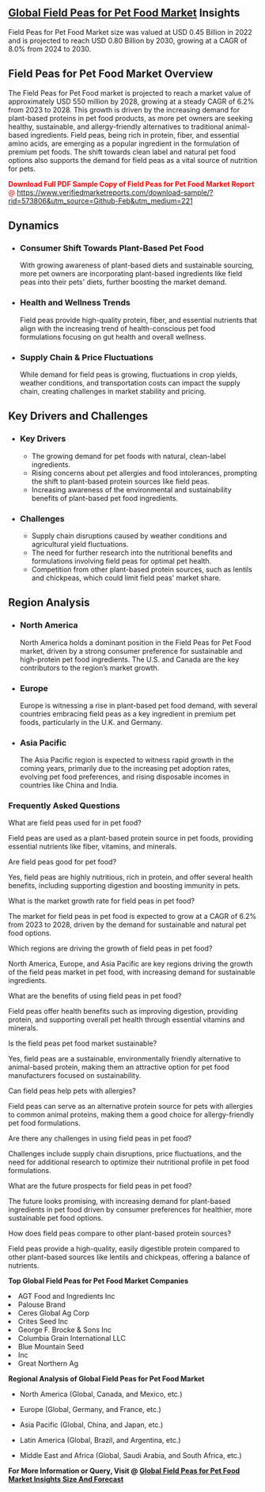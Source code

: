 <h2><a href="https://www.verifiedmarketreports.com/download-sample/?rid=573806&amp;utm_source=Github&amp;utm_medium=221" target="_blank">Global Field Peas for Pet Food Market</a> Insights</h2><p>Field Peas for Pet Food Market size was valued at USD 0.45 Billion in 2022 and is projected to reach USD 0.80 Billion by 2030, growing at a CAGR of 8.0% from 2024 to 2030.</p><p> <h2>Field Peas for Pet Food Market Overview</h2> <p>The Field Peas for Pet Food market is projected to reach a market value of approximately USD 550 million by 2028, growing at a steady CAGR of 6.2% from 2023 to 2028. This growth is driven by the increasing demand for plant-based proteins in pet food products, as more pet owners are seeking healthy, sustainable, and allergy-friendly alternatives to traditional animal-based ingredients. Field peas, being rich in protein, fiber, and essential amino acids, are emerging as a popular ingredient in the formulation of premium pet foods. The shift towards clean label and natural pet food options also supports the demand for field peas as a vital source of nutrition for pets. <p><span class=""><span style="color: #ff0000;"><strong>Download Full PDF Sample Copy of Field Peas for Pet Food Market Report</strong> @ </span><a href="https://www.verifiedmarketreports.com/download-sample/?rid=573806&amp;utm_source=Github-Feb&amp;utm_medium=221" target="_blank">https://www.verifiedmarketreports.com/download-sample/?rid=573806&amp;utm_source=Github-Feb&amp;utm_medium=221</a></span></p></p> <h2>Dynamics</h2> <ul> <li><h3>Consumer Shift Towards Plant-Based Pet Food</h3> With growing awareness of plant-based diets and sustainable sourcing, more pet owners are incorporating plant-based ingredients like field peas into their pets' diets, further boosting the market demand.</li> <li><h3>Health and Wellness Trends</h3> Field peas provide high-quality protein, fiber, and essential nutrients that align with the increasing trend of health-conscious pet food formulations focusing on gut health and overall wellness.</li> <li><h3>Supply Chain & Price Fluctuations</h3> While demand for field peas is growing, fluctuations in crop yields, weather conditions, and transportation costs can impact the supply chain, creating challenges in market stability and pricing.</li> </ul> <h2>Key Drivers and Challenges</h2> <ul> <li><h3>Key Drivers</h3> <ul> <li>The growing demand for pet foods with natural, clean-label ingredients.</li> <li>Rising concerns about pet allergies and food intolerances, prompting the shift to plant-based protein sources like field peas.</li> <li>Increasing awareness of the environmental and sustainability benefits of plant-based pet food ingredients.</li> </ul> </li> <li><h3>Challenges</h3> <ul> <li>Supply chain disruptions caused by weather conditions and agricultural yield fluctuations.</li> <li>The need for further research into the nutritional benefits and formulations involving field peas for optimal pet health.</li> <li>Competition from other plant-based protein sources, such as lentils and chickpeas, which could limit field peas' market share.</li> </ul> </li> </ul> <h2>Region Analysis</h2> <ul> <li><h3>North America</h3> North America holds a dominant position in the Field Peas for Pet Food market, driven by a strong consumer preference for sustainable and high-protein pet food ingredients. The U.S. and Canada are the key contributors to the region’s market growth.</li> <li><h3>Europe</h3> Europe is witnessing a rise in plant-based pet food demand, with several countries embracing field peas as a key ingredient in premium pet foods, particularly in the U.K. and Germany.</li> <li><h3>Asia Pacific</h3> The Asia Pacific region is expected to witness rapid growth in the coming years, primarily due to the increasing pet adoption rates, evolving pet food preferences, and rising disposable incomes in countries like China and India.</li> </ul> <h3>Frequently Asked Questions</h3> <p>What are field peas used for in pet food?</p> <p>Field peas are used as a plant-based protein source in pet foods, providing essential nutrients like fiber, vitamins, and minerals.</p> <p>Are field peas good for pet food?</p> <p>Yes, field peas are highly nutritious, rich in protein, and offer several health benefits, including supporting digestion and boosting immunity in pets.</p> <p>What is the market growth rate for field peas in pet food?</p> <p>The market for field peas in pet food is expected to grow at a CAGR of 6.2% from 2023 to 2028, driven by the demand for sustainable and natural pet food options.</p> <p>Which regions are driving the growth of field peas in pet food?</p> <p>North America, Europe, and Asia Pacific are key regions driving the growth of the field peas market in pet food, with increasing demand for sustainable ingredients.</p> <p>What are the benefits of using field peas in pet food?</p> <p>Field peas offer health benefits such as improving digestion, providing protein, and supporting overall pet health through essential vitamins and minerals.</p> <p>Is the field peas pet food market sustainable?</p> <p>Yes, field peas are a sustainable, environmentally friendly alternative to animal-based protein, making them an attractive option for pet food manufacturers focused on sustainability.</p> <p>Can field peas help pets with allergies?</p> <p>Field peas can serve as an alternative protein source for pets with allergies to common animal proteins, making them a good choice for allergy-friendly pet food formulations.</p> <p>Are there any challenges in using field peas in pet food?</p> <p>Challenges include supply chain disruptions, price fluctuations, and the need for additional research to optimize their nutritional profile in pet food formulations.</p> <p>What are the future prospects for field peas in pet food?</p> <p>The future looks promising, with increasing demand for plant-based ingredients in pet food driven by consumer preferences for healthier, more sustainable pet food options.</p> <p>How does field peas compare to other plant-based protein sources?</p> <p>Field peas provide a high-quality, easily digestible protein compared to other plant-based sources like lentils and chickpeas, offering a balance of nutrients.</p> </p><p><strong>Top Global Field Peas for Pet Food Market Companies</strong></p><div data-test-id=""><p><li>AGT Food and Ingredients Inc</li><li> Palouse Brand</li><li> Ceres Global Ag Corp</li><li> Crites Seed Inc</li><li> George F. Brocke & Sons Inc</li><li> Columbia Grain International LLC</li><li> Blue Mountain Seed</li><li> Inc</li><li> Great Northern Ag</li></p><div><strong>Regional Analysis of&nbsp;Global Field Peas for Pet Food Market</strong></div><ul><li dir="ltr"><p dir="ltr">North America&nbsp;(Global, Canada, and Mexico, etc.)</p></li><li dir="ltr"><p dir="ltr">Europe (Global, Germany, and France, etc.)</p></li><li dir="ltr"><p dir="ltr">Asia Pacific&nbsp;(Global, China, and Japan, etc.)</p></li><li dir="ltr"><p dir="ltr">Latin America&nbsp;(Global, Brazil, and Argentina, etc.)</p></li><li dir="ltr">Middle East and Africa&nbsp;(Global, Saudi Arabia, and South Africa, etc.)</li></ul><p><strong>For More Information or Query, Visit @&nbsp;</strong><strong><a href="https://www.verifiedmarketreports.com/product/field-peas-for-pet-food-market/?utm_source=Github&amp;utm_medium=221" target="_blank">Global Field Peas for Pet Food Market Insights Size And Forecast</a></strong></p></div>
